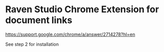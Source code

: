 # Raven Studio Chrome Extension for document links

https://support.google.com/chrome/a/answer/2714278?hl=en

See step 2 for installation

